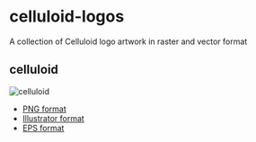 celluloid-logos
===============

A collection of Celluloid logo artwork in raster and vector format

celluloid
---------

![celluloid](https://raw.github.com/celluloid/celluloid-logos/master/celluloid/celluloid.png)

* [PNG format](https://raw.github.com/celluloid/celluloid-logos/master/celluloid/celluloid.png)
* [Illustrator format](https://github.com/celluloid/celluloid-logos/blob/master/celluloid/celluloid.ai)
* [EPS format](https://github.com/celluloid/celluloid-logos/raw/master/celluloid/celluloid.eps)
